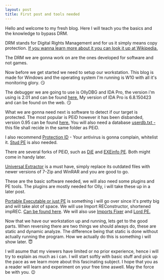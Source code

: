 ```yaml
---
layout: post
title: First post and tools needed
---
```


Hello and welcome to my fresh blog. Here I will teach you the basics and the knowledge to bypass DRM.

DRM stands for Digital Rights Management and for us it simply means copy protection. [If you wanna learn more about it you can look it up at Wikipedia.](https://en.wikipedia.org/wiki/Digital_rights_management)

The DRM we are gonna work on are the ones developed for software and not games.

Now before we get started we need to setup our workstation. This blog is made for Windows and the operating system I'm running is W10 with all it's monitoring glory. :smirk:

The debugger we are going to use is OllyDBG and IDA Pro, the version i'm using is 2.01 and can be found [here.](http://www.ollydbg.de/)
My version of IDA Pro is 6.8.150423 and can be found on the web. :smirk:

What we are gonna need next is software to detect if our target is protected. The most popular is PEiD however it has been disbanded, version 0.95 can be found [here.](https://tuts4you.com/download.php?view.398)
You will also need a database [userdb.txt - ](http://handlers.sans.org/jclausing/userdb.txt) this file shall recide in the same folder as PEiD.

I also recommend [Protection ID](http://pid.gamecopyworld.com/) - Your antivirus is gonna complain, whitelist it. [Stud PE](http://www.cgsoftlabs.ro/studpe.html) is also needed.

There are several forks of PEiD, such as [DiE](http://ntinfo.biz/) and [EXEinfo PE](http://sourceforge.net/projects/exeinfope/). Both might come in handy later.

[Universal Extractor](http://legroom.net/software/uniextract) is a must have, simply replace its outdated files with newer versions of 7-Zip and WinRAR and you are good to go.

These are the basic software needed, we will also need some plugins and PE tools. The plugins are mostly needed for Olly, i will take these up in a later post.

[Portable Executable or just PE](https://en.wikipedia.org/wiki/Portable_Executable) is something i will go over since it's pretty big and will take alot of space.
We will use Import REConstructor, shortened impREC. [Can be found here](https://tuts4you.com/download.php?view.415).
We will also use [Imports Fixer](https://tuts4you.com/download.php?view.2969) and [Lord PE.](http://www.softpedia.com/get/Programming/File-Editors/LordPE.shtml)

Now that we have our workstation up and running, lets get to the good parts. When reversing there are two things we should always do, these are static and dynamic analyze.
The difference being that static is done without actually running the program. How we actually do this is something i will show later. :innocent:

I will asume that my viewers have limited or no prior experience, hence i will try to explain as much as i can. I will start softly with basic stuff and pick up the pace as we learn more about this
fascinating subject. I hope that you as a reader will learn and experiment on your free time aswell. May the force be with you. :wink:

